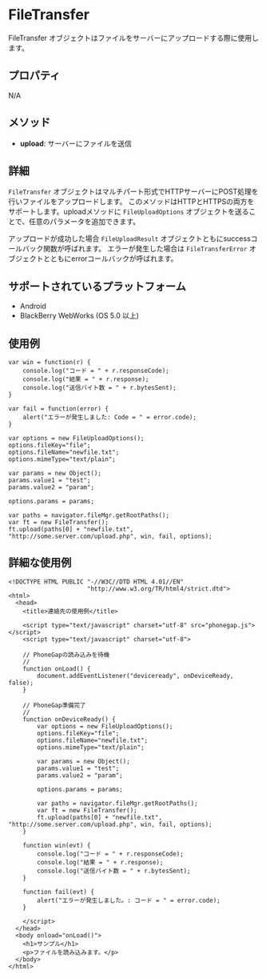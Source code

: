 FileTransfer
==========

FileTransfer オブジェクトはファイルをサーバーにアップロードする際に使用します。

プロパティ
----------

N/A

メソッド
-------

- __upload__: サーバーにファイルを送信

詳細
-------

`FileTransfer` オブジェクトはマルチパート形式でHTTPサーバーにPOST処理を行いファイルをアップロードします。
このメソッドはHTTPとHTTPSの両方をサポートします。uploadメソッドに `FileUploadOptions` オブジェクトを送ることで、任意のパラメータを追加できます。

アップロードが成功した場合 `FileUploadResult` オブジェクトともにsuccessコールバック関数が呼ばれます。
エラーが発生した場合は `FileTransferError` オブジェクトとともにerrorコールバックが呼ばれます。

サポートされているプラットフォーム
-------------------

- Android
- BlackBerry WebWorks (OS 5.0 以上)

使用例
------------------------------
	
  	var win = function(r) {
        console.log("コード = " + r.responseCode);
        console.log("結果 = " + r.response);
        console.log("送信バイト数 = " + r.bytesSent);
	}
	
    var fail = function(error) {
        alert("エラーが発生しました: Code = " = error.code);
    }
	
	var options = new FileUploadOptions();
	options.fileKey="file";
	options.fileName="newfile.txt";
	options.mimeType="text/plain";

    var params = new Object();
	params.value1 = "test";
	params.value2 = "param";
		
	options.params = params;
	
	var paths = navigator.fileMgr.getRootPaths();
	var ft = new FileTransfer();
    ft.upload(paths[0] + "newfile.txt", "http://some.server.com/upload.php", win, fail, options);
    
詳細な使用例
------------

    <!DOCTYPE HTML PUBLIC "-//W3C//DTD HTML 4.01//EN"
                          "http://www.w3.org/TR/html4/strict.dtd">
    <html>
      <head>
        <title>連絡先の使用例</title>

        <script type="text/javascript" charset="utf-8" src="phonegap.js"></script>
        <script type="text/javascript" charset="utf-8">

        // PhoneGapの読み込みを待機
        //
        function onLoad() {
            document.addEventListener("deviceready", onDeviceReady, false);
        }

        // PhoneGap準備完了
        //
        function onDeviceReady() {
			var options = new FileUploadOptions();
			options.fileKey="file";
			options.fileName="newfile.txt";
			options.mimeType="text/plain";

    		var params = new Object();
			params.value1 = "test";
			params.value2 = "param";
		
			options.params = params;
	
			var paths = navigator.fileMgr.getRootPaths();
			var ft = new FileTransfer();
    		ft.upload(paths[0] + "newfile.txt", "http://some.server.com/upload.php", win, fail, options);
        }

		function win(evt) {
        	console.log("コード = " + r.responseCode);
        	console.log("結果 = " + r.response);
        	console.log("送信バイト数 = " + r.bytesSent);
		}
		
		function fail(evt) {
        	alert("エラーが発生しました。: コード = " = error.code);
		}
		
        </script>
      </head>
      <body onload="onLoad()">
        <h1>サンプル</h1>
        <p>ファイルを読み込みます。</p>
      </body>
    </html>